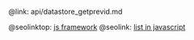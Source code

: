 @link: api/datastore_getprevid.md

@seolinktop: [js framework](https://webix.com)
@seolink: [list in javascript](https://webix.com/widget/list/)